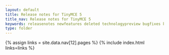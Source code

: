 ```yaml
---
layout: default
title: Release notes for TinyMCE 5
title_nav: Release notes for TinyMCE 5
keywords: releasenotes newfeatures deleted technologypreview bugfixes knownissues
type: folder
---
```


{% assign links = site.data.nav[12].pages %}
{% include index.html links=links %}